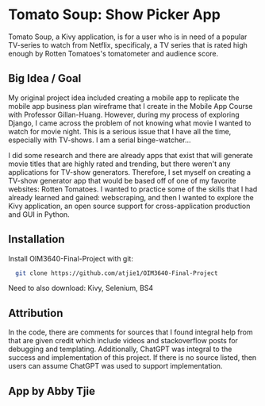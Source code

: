 # Tomato Soup: Show Picker App

Tomato Soup, a Kivy application, is for a user who is in need of a popular TV-series to watch from Netflix, specificaly, a TV series that is rated high enough by Rotten Tomatoes's tomatometer and audience score. 


## Big Idea / Goal
My original project idea included creating a mobile app to replicate the mobile app business plan wireframe that I create in the Mobile App Course with Professor Gillan-Huang. However, during my process of exploring Django, I came across the problem of not knowing what movie I wanted to watch for movie night. This is a serious issue that I have all the time, especially with TV-shows. I am a serial binge-watcher... 

I did some research and there are already apps that exist that will generate movie titles that are highly rated and trending, but there weren't any applications for TV-show generators. Therefore, I set myself on creating a TV-show generator app that would be based off of one of my favorite websites: Rotten Tomatoes. I wanted to practice some of the skills that I had already learned and gained: webscraping, and then I wanted to explore the Kivy application, an open source support for cross-application production and GUI in Python.
## Installation

Install OIM3640-Final-Project with git:

```bash
  git clone https://github.com/atjie1/OIM3640-Final-Project
```

Need to also download:
Kivy, Selenium, BS4


    
## Attribution

In the code, there are comments for sources that I found integral help from that are given credit which include videos and stackoverflow posts for debugging and templating. Additionally, ChatGPT was integral to the success and implementation of this project. If there is no source listed, then users can assume ChatGPT was used to support implementation.

## App by Abby Tjie

   

